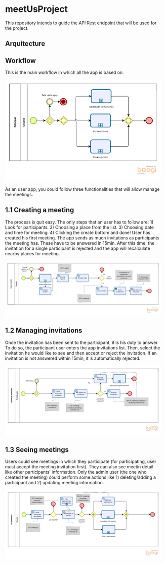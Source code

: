 # meetUsProject
This repository intends to guide the API Rest endpoint that will be used for the project.

## Arquitecture



## Workflow

This is the main workflow in which all the app is based on.

![Main workflow](/images/principalWorkflow.png)

As an user app, you could follow three functionalities that will allow manage the meetings. 

## 1.1 Creating a meeting

The process is quit easy. The only steps that an user has to follow are: 1) Look for participants. 2) Choosing a place from the list. 3) Choosing date and time for meeting. 4) Clicking the create bottom and done! User has created his first meeting. The app sends as much invitations as participants the meeting has. These have to be answered in 15min. After this time, the invitation for a single participant is rejected and the app will recalculate nearby places for meeting.

![Creating meeting](/images/creatingMeeting.png)

## 1.2 Managing invitations

Once the invitation has been sent to the participant, it is his duty to answer. To do so, the participant user enters the app invitations list. Then, select the invitation he would like to see and then accept or reject the invitation. If an invitation is not answered within 15min, it is automatically rejected.

![Managing invitations](/images/managingInvitation.png)

## 1.3 Seeing meetings

Users could see meetings in which they participate (for participating, user must accept the meeting invitation first). They can also see meetin detail like other participants' information. Only the admin user (the one who created the meeting) could perform some actions like 1) deleting/adding a participant and 2) updating meeting information.

![Seeing meetings](/images/seeingMeetings.png)
